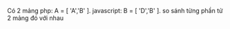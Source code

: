 Có 2 mảng 
php: A = [ 'A','B' ].
javascript: B = [ 'D','B' ].
so sánh từng phần tử 2 mảng đó với nhau 
